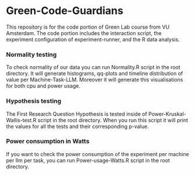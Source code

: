 # Green-Code-Guardians

This repository is for the code portion of Green Lab course from VU Amsterdam. The code portion includes the interaction script, the experiment configuration of experiment-runner, and the R data analysis.


### Normality testing
To check normality of our data you can run Normality.R script in the root directory. It will generate histograms, qq-plots and timeline distribution of value per Machine-Task-LLM. Moreover it will generate this visualisations for both cpu and power usage. 

### Hypothesis testing
The First Research Question Hypothesis is tested inside of Power-Kruskal-Wallis-test.R script in the root directory. When you run this script it will print the values for all the tests and their corresponding p-value. 

### Power consumption in Watts
If you want to check the power consumption of the experiment per machine per llm per task, you can run Power-usage-Watts.R script in the root directory.